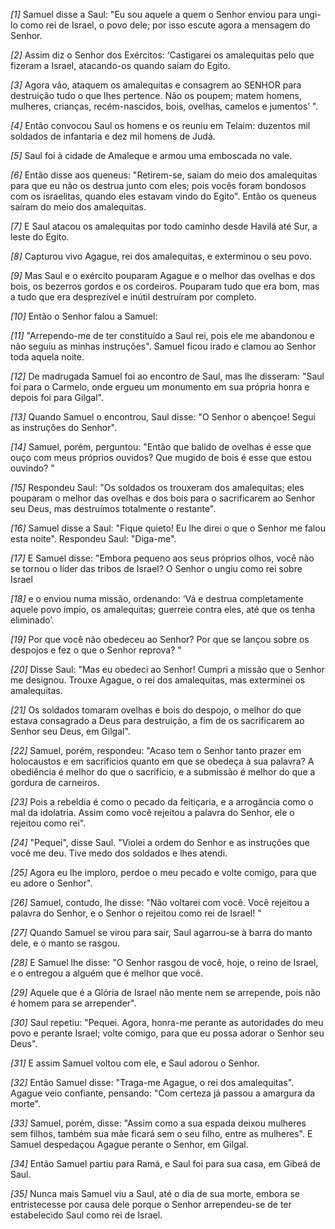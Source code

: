*[1]* Samuel disse a Saul: "Eu sou aquele a quem o Senhor enviou para ungi-lo como rei de Israel, o povo dele; por isso escute agora a mensagem do Senhor.

*[2]* Assim diz o Senhor dos Exércitos: ‘Castigarei os amalequitas pelo que fizeram a Israel, atacando-os quando saíam do Egito.

*[3]* Agora vão, ataquem os amalequitas e consagrem ao SENHOR para destruição tudo o que lhes pertence. Não os poupem; matem homens, mulheres, crianças, recém-nascidos, bois, ovelhas, camelos e jumentos’ ".

*[4]* Então convocou Saul os homens e os reuniu em Telaim: duzentos mil soldados de infantaria e dez mil homens de Judá.

*[5]* Saul foi à cidade de Amaleque e armou uma emboscada no vale.

*[6]* Então disse aos queneus: "Retirem-se, saiam do meio dos amalequitas para que eu não os destrua junto com eles; pois vocês foram bondosos com os israelitas, quando eles estavam vindo do Egito". Então os queneus saíram do meio dos amalequitas.

*[7]* E Saul atacou os amalequitas por todo caminho desde Havilá até Sur, a leste do Egito.

*[8]* Capturou vivo Agague, rei dos amalequitas, e exterminou o seu povo.

*[9]* Mas Saul e o exército pouparam Agague e o melhor das ovelhas e dos bois, os bezerros gordos e os cordeiros. Pouparam tudo que era bom, mas a tudo que era desprezível e inútil destruíram por completo.

*[10]* Então o Senhor falou a Samuel:

*[11]* "Arrependo-me de ter constituído a Saul rei, pois ele me abandonou e não seguiu as minhas instruções". Samuel ficou irado e clamou ao Senhor toda aquela noite.

*[12]* De madrugada Samuel foi ao encontro de Saul, mas lhe disseram: "Saul foi para o Carmelo, onde ergueu um monumento em sua própria honra e depois foi para Gilgal".

*[13]* Quando Samuel o encontrou, Saul disse: "O Senhor o abençoe! Segui as instruções do Senhor".

*[14]* Samuel, porém, perguntou: "Então que balido de ovelhas é esse que ouço com meus próprios ouvidos? Que mugido de bois é esse que estou ouvindo? "

*[15]* Respondeu Saul: "Os soldados os trouxeram dos amalequitas; eles pouparam o melhor das ovelhas e dos bois para o sacrificarem ao Senhor seu Deus, mas destruímos totalmente o restante".

*[16]* Samuel disse a Saul: "Fique quieto! Eu lhe direi o que o Senhor me falou esta noite". Respondeu Saul: "Diga-me".

*[17]* E Samuel disse: "Embora pequeno aos seus próprios olhos, você não se tornou o líder das tribos de Israel? O Senhor o ungiu como rei sobre Israel

*[18]* e o enviou numa missão, ordenando: ‘Vá e destrua completamente aquele povo ímpio, os amalequitas; guerreie contra eles, até que os tenha eliminado’.

*[19]* Por que você não obedeceu ao Senhor? Por que se lançou sobre os despojos e fez o que o Senhor reprova? "

*[20]* Disse Saul: "Mas eu obedeci ao Senhor! Cumpri a missão que o Senhor me designou. Trouxe Agague, o rei dos amalequitas, mas exterminei os amalequitas.

*[21]* Os soldados tomaram ovelhas e bois do despojo, o melhor do que estava consagrado a Deus para destruição, a fim de os sacrificarem ao Senhor seu Deus, em Gilgal".

*[22]* Samuel, porém, respondeu: "Acaso tem o Senhor tanto prazer em holocaustos e em sacrifícios quanto em que se obedeça à sua palavra? A obediência é melhor do que o sacrifício, e a submissão é melhor do que a gordura de carneiros.

*[23]* Pois a rebeldia é como o pecado da feitiçaria, e a arrogância como o mal da idolatria. Assim como você rejeitou a palavra do Senhor, ele o rejeitou como rei".

*[24]* "Pequei", disse Saul. "Violei a ordem do Senhor e as instruções que você me deu. Tive medo dos soldados e lhes atendi.

*[25]* Agora eu lhe imploro, perdoe o meu pecado e volte comigo, para que eu adore o Senhor".

*[26]* Samuel, contudo, lhe disse: "Não voltarei com você. Você rejeitou a palavra do Senhor, e o Senhor o rejeitou como rei de Israel! "

*[27]* Quando Samuel se virou para sair, Saul agarrou-se à barra do manto dele, e o manto se rasgou.

*[28]* E Samuel lhe disse: "O Senhor rasgou de você, hoje, o reino de Israel, e o entregou a alguém que é melhor que você.

*[29]* Aquele que é a Glória de Israel não mente nem se arrepende, pois não é homem para se arrepender".

*[30]* Saul repetiu: "Pequei. Agora, honra-me perante as autoridades do meu povo e perante Israel; volte comigo, para que eu possa adorar o Senhor seu Deus".

*[31]* E assim Samuel voltou com ele, e Saul adorou o Senhor.

*[32]* Então Samuel disse: "Traga-me Agague, o rei dos amalequitas". Agague veio confiante, pensando: "Com certeza já passou a amargura da morte".

*[33]* Samuel, porém, disse: "Assim como a sua espada deixou mulheres sem filhos, também sua mãe ficará sem o seu filho, entre as mulheres". E Samuel despedaçou Agague perante o Senhor, em Gilgal.

*[34]* Então Samuel partiu para Ramá, e Saul foi para sua casa, em Gibeá de Saul.

*[35]* Nunca mais Samuel viu a Saul, até o dia de sua morte, embora se entristecesse por causa dele porque o Senhor arrependeu-se de ter estabelecido Saul como rei de Israel.

